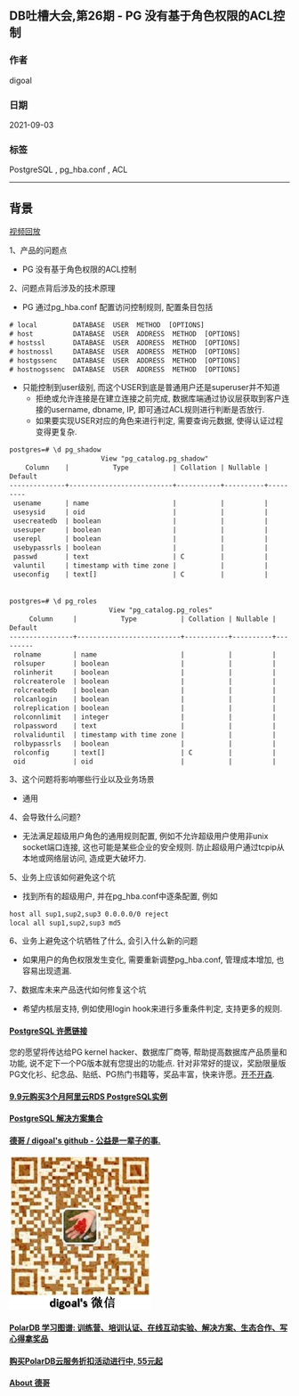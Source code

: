 ## DB吐槽大会,第26期 - PG 没有基于角色权限的ACL控制    
    
### 作者    
digoal    
    
### 日期    
2021-09-03    
    
### 标签    
PostgreSQL , pg_hba.conf , ACL     
    
----    
    
## 背景    
[视频回放](https://www.bilibili.com/video/BV1mb4y117SP/)    
    
1、产品的问题点    
- PG 没有基于角色权限的ACL控制    
    
2、问题点背后涉及的技术原理    
- PG 通过pg_hba.conf 配置访问控制规则, 配置条目包括    
```    
# local         DATABASE  USER  METHOD  [OPTIONS]    
# host          DATABASE  USER  ADDRESS  METHOD  [OPTIONS]    
# hostssl       DATABASE  USER  ADDRESS  METHOD  [OPTIONS]    
# hostnossl     DATABASE  USER  ADDRESS  METHOD  [OPTIONS]    
# hostgssenc    DATABASE  USER  ADDRESS  METHOD  [OPTIONS]    
# hostnogssenc  DATABASE  USER  ADDRESS  METHOD  [OPTIONS]    
```    
- 只能控制到user级别, 而这个USER到底是普通用户还是superuser并不知道    
    - 拒绝或允许连接是在建立连接之前完成, 数据库端通过协议层获取到客户连接的username, dbname, IP, 即可通过ACL规则进行判断是否放行.     
    - 如果要实现USER对应的角色来进行判定, 需要查询元数据, 使得认证过程变得更复杂.     
```    
postgres=# \d pg_shadow     
                       View "pg_catalog.pg_shadow"    
    Column    |           Type           | Collation | Nullable | Default     
--------------+--------------------------+-----------+----------+---------    
 usename      | name                     |           |          |     
 usesysid     | oid                      |           |          |     
 usecreatedb  | boolean                  |           |          |     
 usesuper     | boolean                  |           |          |     
 userepl      | boolean                  |           |          |     
 usebypassrls | boolean                  |           |          |     
 passwd       | text                     | C         |          |     
 valuntil     | timestamp with time zone |           |          |     
 useconfig    | text[]                   | C         |          |     
    
    
postgres=# \d pg_roles     
                         View "pg_catalog.pg_roles"    
     Column     |           Type           | Collation | Nullable | Default     
----------------+--------------------------+-----------+----------+---------    
 rolname        | name                     |           |          |     
 rolsuper       | boolean                  |           |          |     
 rolinherit     | boolean                  |           |          |     
 rolcreaterole  | boolean                  |           |          |     
 rolcreatedb    | boolean                  |           |          |     
 rolcanlogin    | boolean                  |           |          |     
 rolreplication | boolean                  |           |          |     
 rolconnlimit   | integer                  |           |          |     
 rolpassword    | text                     |           |          |     
 rolvaliduntil  | timestamp with time zone |           |          |     
 rolbypassrls   | boolean                  |           |          |     
 rolconfig      | text[]                   | C         |          |     
 oid            | oid                      |           |          |     
```    
    
3、这个问题将影响哪些行业以及业务场景    
- 通用    
    
4、会导致什么问题?    
- 无法满足超级用户角色的通用规则配置, 例如不允许超级用户使用非unix socket端口连接, 这也可能是某些企业的安全规则. 防止超级用户通过tcpip从本地或网络层访问, 造成更大破坏力.      
    
5、业务上应该如何避免这个坑    
- 找到所有的超级用户, 并在pg_hba.conf中逐条配置, 例如    
```    
host all sup1,sup2,sup3 0.0.0.0/0 reject    
local all sup1,sup2,sup3 md5    
```    
    
6、业务上避免这个坑牺牲了什么, 会引入什么新的问题     
- 如果用户的角色权限发生变化, 需要重新调整pg_hba.conf, 管理成本增加, 也容易出现遗漏.    
    
7、数据库未来产品迭代如何修复这个坑     
- 希望内核层支持, 例如使用login hook来进行多重条件判定, 支持更多的规则.    
    
  
#### [PostgreSQL 许愿链接](https://github.com/digoal/blog/issues/76 "269ac3d1c492e938c0191101c7238216")
您的愿望将传达给PG kernel hacker、数据库厂商等, 帮助提高数据库产品质量和功能, 说不定下一个PG版本就有您提出的功能点. 针对非常好的提议，奖励限量版PG文化衫、纪念品、贴纸、PG热门书籍等，奖品丰富，快来许愿。[开不开森](https://github.com/digoal/blog/issues/76 "269ac3d1c492e938c0191101c7238216").  
  
  
#### [9.9元购买3个月阿里云RDS PostgreSQL实例](https://www.aliyun.com/database/postgresqlactivity "57258f76c37864c6e6d23383d05714ea")
  
  
#### [PostgreSQL 解决方案集合](https://yq.aliyun.com/topic/118 "40cff096e9ed7122c512b35d8561d9c8")
  
  
#### [德哥 / digoal's github - 公益是一辈子的事.](https://github.com/digoal/blog/blob/master/README.md "22709685feb7cab07d30f30387f0a9ae")
  
  
![digoal's wechat](../pic/digoal_weixin.jpg "f7ad92eeba24523fd47a6e1a0e691b59")
  
  
#### [PolarDB 学习图谱: 训练营、培训认证、在线互动实验、解决方案、生态合作、写心得拿奖品](https://www.aliyun.com/database/openpolardb/activity "8642f60e04ed0c814bf9cb9677976bd4")
  
  
#### [购买PolarDB云服务折扣活动进行中, 55元起](https://www.aliyun.com/activity/new/polardb-yunparter?userCode=bsb3t4al "e0495c413bedacabb75ff1e880be465a")
  
  
#### [About 德哥](https://github.com/digoal/blog/blob/master/me/readme.md "a37735981e7704886ffd590565582dd0")
  
